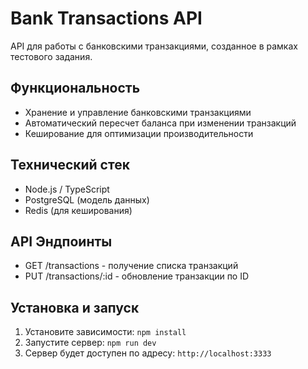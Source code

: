 # Bank Transactions API

API для работы с банковскими транзакциями, созданное в рамках тестового задания.

## Функциональность

- Хранение и управление банковскими транзакциями
- Автоматический пересчет баланса при изменении транзакций
- Кеширование для оптимизации производительности

## Технический стек

- Node.js / TypeScript
- PostgreSQL (модель данных)
- Redis (для кеширования)

## API Эндпоинты

- GET /transactions - получение списка транзакций
- PUT /transactions/:id - обновление транзакции по ID

## Установка и запуск

1. Установите зависимости: `npm install`
2. Запустите сервер: `npm run dev`
3. Сервер будет доступен по адресу: `http://localhost:3333`